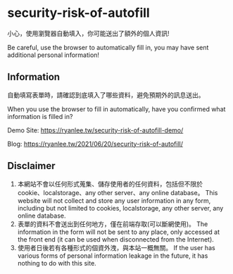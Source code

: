 # security-risk-of-autofill

小心，使用瀏覽器自動填入，你可能送出了額外的個人資訊!

Be careful, use the browser to automatically fill in, you may have sent additional personal information!

## Information

自動填寫表單時，請確認到底填入了哪些資料，避免預期外的訊息送出。

When you use the browser to fill in automatically, have you confirmed what information is filled in?

Demo Site: https://ryanlee.tw/security-risk-of-autofill-demo/

Blog: https://ryanlee.tw/2021/06/20/security-risk-of-autofill/

## Disclaimer

1. 本網站不會以任何形式蒐集、儲存使用者的任何資料，包括但不限於 cookie、localstorage、any other server、any online database。
   This website will not collect and store any user information in any form, including but not limited to cookies, localstorage, any other server, any online database.
   <br>
2. 表單的資料不會送出到任何地方，僅在前端存取(可以斷網使用)。
   The information in the form will not be sent to any place, only accessed at the front end (it can be used when disconnected from the Internet).
   <br>
3. 使用者日後若有各種形式的個資外洩，與本站一概無關。
   If the user has various forms of personal information leakage in the future, it has nothing to do with this site.
